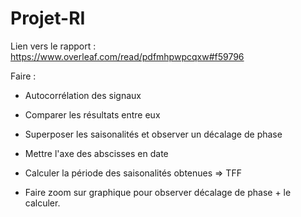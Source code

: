 # Projet-RI

Lien vers le rapport : https://www.overleaf.com/read/pdfmhpwpcqxw#f59796 

Faire : 

- Autocorrélation des signaux

- Comparer les résultats entre eux

- Superposer les saisonalités et observer un décalage de phase

- Mettre l'axe des abscisses en date

- Calculer la période des saisonalités obtenues => TFF

- Faire zoom sur graphique pour observer décalage de phase + le calculer.
